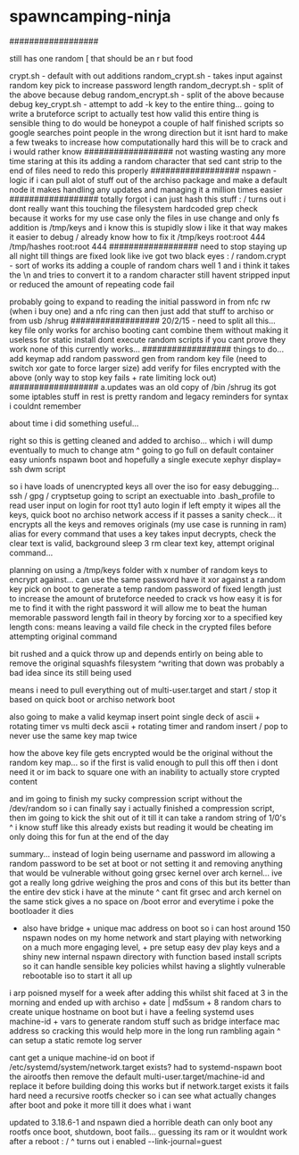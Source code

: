spawncamping-ninja
==================
##################

still has one random [ that should be an r but food

crypt.sh - default with out additions
random_crypt.sh - takes input against random key pick to increase password length
random_decrypt.sh - split of the above because debug
random_encrypt.sh - split of the above because debug
key_crypt.sh - attempt to add -k key to the entire thing...
going to write a bruteforce script to actually test how valid this entire thing is
sensible thing to do would be honeypot a couple of half finished scripts so google searches point people in the wrong direction
but it isnt hard to make a few tweaks to increase how computationally hard this will be to crack and i would rather know
##################
not wasting wasting any more time staring at this 
its adding a random character that sed cant strip to the end of files need to redo this properly
##################
nspawn - logic
if i can pull alot of stuff out of the archiso package and make a default node
it makes handling any updates and managing it a million times easier 
##################
totally forgot i can just hash this stuff : /
turns out i dont really want this touching the filesystem hardcoded grep check because it works for my use case
only the files in use change and only fs addition is /tmp/keys
and i know this is stupidly slow i like it that way makes it easier to debug / already know how to fix it 
/tmp/keys root:root 444
/tmp/hashes root:root 444
##################
need to stop staying up all night till things are fixed look like ive got two black eyes : /
random.crypt - sort of works its adding a couple of random chars well 1 and i think it takes the \n
and tries to convert it to a random character still havent stripped input or reduced the amount
of repeating code fail

probably going to expand to reading the initial password in from nfc rw (when i buy one) and a nfc ring
can then just add that stuff to archiso or from usb /shrug 
##################
20/2/15 -
need to split all this... 
key file only works for archiso booting cant combine them without making it useless for static install
dont execute random scripts if you cant prove they work none of this currently works... 
##################
things to do...
add keymap
add random password gen from random key file (need to switch xor gate to force larger size)
add verify for files encrypted with the above (only way to stop key fails + rate limiting lock out)
##################
a.updates was an old copy of /bin /shrug its got some iptables stuff in rest is pretty random and legacy reminders for syntax i couldnt remember

about time i did something useful... 

right so this is getting cleaned and added to archiso... which i will dump eventually to much to change atm
^ going to go full on default container easy unionfs nspawn boot and hopefully a single execute xephyr display= ssh dwm script

so i have loads of unencrypted keys all over the iso for easy debugging... ssh / gpg / cryptsetup 
going to script an exectuable into .bash_profile to read user input on login for root tty1 auto login
if left empty it wipes all the keys, quick boot no archiso network access
if it passes a sanity check...
it encrypts all the keys and removes originals (my use case is running in ram)
alias for every command that uses a key 
takes input decrypts, check the clear text is valid, background sleep 3 rm clear text key, attempt original command... 

planning on
using a /tmp/keys folder with x number of random keys to encrypt against... 
can use the same password have it xor against a random key pick on boot to generate a temp random password of fixed length
just to increase the amount of bruteforce needed to crack vs how easy it is for me to find it with the right password
it will allow me to beat the human memorable password length fail in theory by forcing xor to a specified key length
cons: means leaving a vaild file check in the crypted files before attempting original command

bit rushed and a quick throw up and depends entirly on being able to remove the original squashfs filesystem 
^writing that down was probably a bad idea since its still being used 

means i need to pull everything out of multi-user.target and start / stop it based on quick boot or archiso network boot

also going to make a valid keymap insert point single deck of ascii + rotating timer 
vs multi deck ascii + rotating timer and random insert / pop to never use the same key map twice 

how the above key file gets encrypted would be the original without the random key map... so if the first is valid enough
to pull this off then i dont need it or im back to square one with an inability to actually store crypted content

and im going to finish my sucky compression script without the /dev/random so i can finally say i actually finished a 
compression script, then im going to kick the shit out of it till it can take a random string of 1/0's 
^ i know stuff like this already exists but reading it would be cheating im only doing this for fun at the end of the day

summary... 
instead of login being username and password im allowing a random password to be set at boot or not setting it and removing 
anything that would be vulnerable without going grsec kernel over arch kernel... ive got a really long gdrive weighing the pros
and cons of this but its better than the entire dev stick i have at the minute 
^ cant fit grsec and arch kernel on the same stick gives a no space on /boot error and everytime i poke the bootloader it dies

* also have bridge + unique mac address on boot so i can host around 150 nspawn nodes on my home network and start playing 
with networking on a much more engaging level, + pre setup easy dev play keys and a shiny new internal nspawn directory with
function based install scripts so it can handle sensible key policies whilst having a slightly vulnerable rebootable iso to start it all up

i arp poisned myself for a week after adding this whilst shit faced at 3 in the morning and ended up with 
archiso + date | md5sum + 8 random chars to create unique hostname on boot but i have a feeling systemd
uses machine-id + vars to generate random stuff such as bridge interface mac address so cracking this
would help more in the long run rambling again 
^ can setup a static remote log server 

cant get a unique machine-id on boot if /etc/systemd/system/network.target exists?
had to systemd-nspawn boot the airootfs then remove the default multi-user.target/machine-id and replace it before building
doing this works but if network.target exists it fails hard
need a recursive rootfs checker so i can see what actually changes after boot and poke it more till it does what i want 

updated to 3.18.6-1 and nspawn died a horrible death can only boot any rootfs once 
boot, shutdown, boot fails... guessing its ram or it wouldnt work after a reboot : /
^ turns out i enabled --link-journal=guest 

